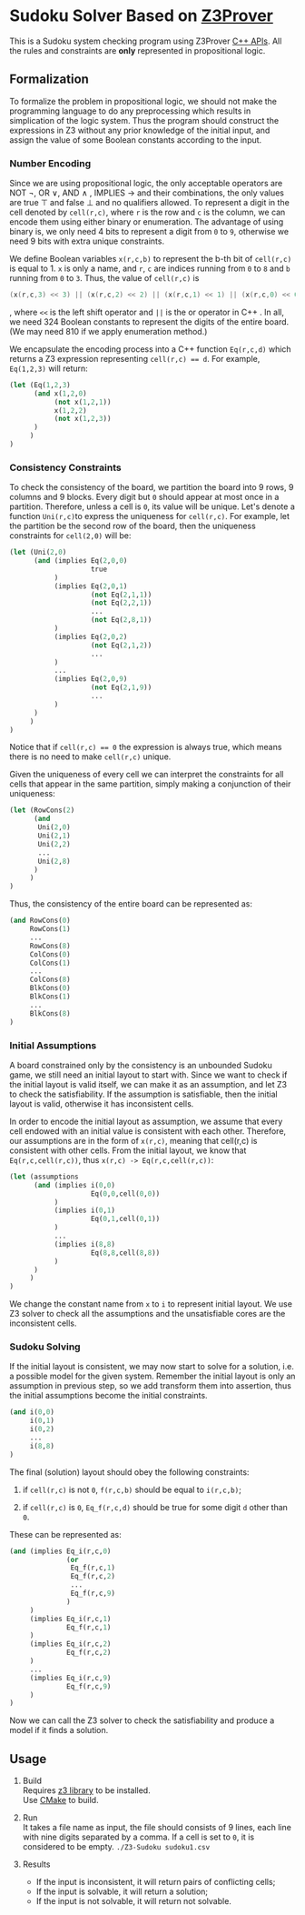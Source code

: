 # Sudoku Solver Based on [Z3Prover](https://github.com/Z3Prover/z3)

This is a Sudoku system checking program using Z3Prover [C++ APIs](http://z3prover.github.io/api/html/group__cppapi.html).
All the rules and constraints are **only** represented in propositional logic. 

## Formalization

To formalize the problem in propositional logic, we should not make the
programming language to do any preprocessing which results in simplication of
the logic system. Thus the program should construct the expressions in Z3
without any prior knowledge of the initial input, and assign the value of some
Boolean constants according to the input.

### Number Encoding 

Since we are using propositional logic, the only acceptable operators are NOT ¬,
OR ∨, AND ∧ , IMPLIES → and their combinations, the only values are true ⊤
and false ⊥ and no qualifiers allowed. To represent a digit in the cell denoted
by `cell(r,c)`, where `r` is the row and `c` is the column, we can encode them
using either binary or enumeration. The advantage of using binary is, we only
need 4 bits to represent a digit from `0` to `9`, otherwise we need 9 bits with
extra unique constraints.

We define Boolean variables `x(r,c,b)` to represent the b-th bit of `cell(r,c)` is
equal to 1. `x` is only a name, and `r`, `c` are indices running from `0` to `8`
and `b` running from `0` to `3`. Thus, the value of `cell(r,c)` is

``` cpp
(x(r,c,3) << 3) || (x(r,c,2) << 2) || (x(r,c,1) << 1) || (x(r,c,0) << 0)
```

, where `<<` is the left shift operator and `||` is the or operator in C++ . In
all, we need 324 Boolean constants to represent the digits of the entire board. (We
may need 810 if we apply enumeration method.)

We encapsulate the encoding process into a C++ function `Eq(r,c,d)` which returns a Z3
expression representing `cell(r,c) == d`. For example, `Eq(1,2,3)` will return:

``` lisp
(let (Eq(1,2,3)
      (and x(1,2,0)
           (not x(1,2,1))
           x(1,2,2)
           (not x(1,2,3))
      )
     )
)
```

### Consistency Constraints

To check the consistency of the board, we partition the board into 9
rows, 9 columns and 9 blocks. Every digit but `0` should appear at most once in
a partition. Therefore, unless a cell is `0`, its value will be unique. Let's
denote a function `Uni(r,c)`to express the uniqueness for `cell(r,c)`. For
example, let the partition be the second row of the board, then the uniqueness
constraints for `cell(2,0)` will be:

``` lisp
(let (Uni(2,0)
      (and (implies Eq(2,0,0)
                    true
           )
           (implies Eq(2,0,1)
                    (not Eq(2,1,1))
                    (not Eq(2,2,1))
                    ...
                    (not Eq(2,8,1))
           )
           (implies Eq(2,0,2)
                    (not Eq(2,1,2))
                    ...
           )
           ...
           (implies Eq(2,0,9)
                    (not Eq(2,1,9))
                    ...
           )
      )
     )
)
```

Notice that if `cell(r,c) == 0` the expression is always true, which means there
is no need to make `cell(r,c)` unique.

Given the uniqueness of every cell we can interpret the constraints for all
cells that appear in the same partition, simply making a conjunction of their uniqueness:

``` lisp
(let (RowCons(2)
      (and
       Uni(2,0)
       Uni(2,1)
       Uni(2,2)
       ...
       Uni(2,8)
      )
     )
)
```

Thus, the consistency of the entire board can be represented as:

``` lisp
(and RowCons(0)
     RowCons(1)
     ...
     RowCons(8)
     ColCons(0)
     ColCons(1)
     ...
     ColCons(8)
     BlkCons(0)
     BlkCons(1)
     ...
     BlkCons(8)
)
```

### Initial Assumptions

A board constrained only by the consistency is an unbounded Sudoku game, we still need
an initial layout to start with. Since we want to check if the initial layout is
valid itself, we can make it as an assumption, and let Z3 to
check the satisfiability. If the assumption is satisfiable, then the initial
layout is valid, otherwise it has inconsistent cells. 

In order to encode the initial layout as assumption, we assume that every cell
endowed with an initial value is consistent with each other. Therefore, 
our assumptions are in the form of `x(r,c)`, meaning that cell(r,c) is
consistent with other cells. From the initial layout, we know that
`Eq(r,c,cell(r,c))`, thus `x(r,c) -> Eq(r,c,cell(r,c))`:

``` lisp
(let (assumptions
      (and (implies i(0,0)
                    Eq(0,0,cell(0,0))
           )
           (implies i(0,1)
                    Eq(0,1,cell(0,1))
           )
           ...
           (implies i(8,8)
                    Eq(8,8,cell(8,8))
           )
      )
     )
)
```

We change the constant name from `x` to `i` to represent initial layout. We use
Z3 solver to check all the assumptions and the unsatisfiable cores are the inconsistent cells.

### Sudoku Solving
If the initial layout is consistent, we may now start to solve for a solution, i.e.
a possible model for the given system. Remember the initial layout is only an
assumption in previous step, so we add transform them into assertion, thus the
initial assumptions become the initial constraints.

``` lisp
(and i(0,0)
     i(0,1)
     i(0,2)
     ...
     i(8,8)
)
```

The final (solution) layout should obey the following constraints:

1. if `cell(r,c)` is not `0`, `f(r,c,b)` should be equal to `i(r,c,b)`;

2. if `cell(r,c)` is `0`, `Eq_f(r,c,d)` should be true for some digit `d` other than `0`.

These can be represented as:

``` lisp
(and (implies Eq_i(r,c,0)
              (or
               Eq_f(r,c,1)
               Eq_f(r,c,2)
               ...
               Eq_f(r,c,9)
              )
     )
     (implies Eq_i(r,c,1)
              Eq_f(r,c,1)
     )
     (implies Eq_i(r,c,2)
              Eq_f(r,c,2)
     )
     ...
     (implies Eq_i(r,c,9)
              Eq_f(r,c,9)
     )
)
```

Now we can call the Z3 solver to check the satisfiability and produce a model if
it finds a solution.

## Usage

1. Build  
Requires [z3 library](https://github.com/Z3Prover/z3) to be installed.  
Use [CMake](https://cmake.org/) to build.

2. Run  
It takes a file name as input, the file should consists of 9 lines, each line with nine digits separated by a comma. If a cell is set to `0`, it is considered to be empty.
`./Z3-Sudoku sudoku1.csv`

3. Results  
    * If the input is inconsistent, it will return pairs of conflicting cells;
    * If the input is solvable, it will return a solution;
    * If the input is not solvable, it will return not solvable.
